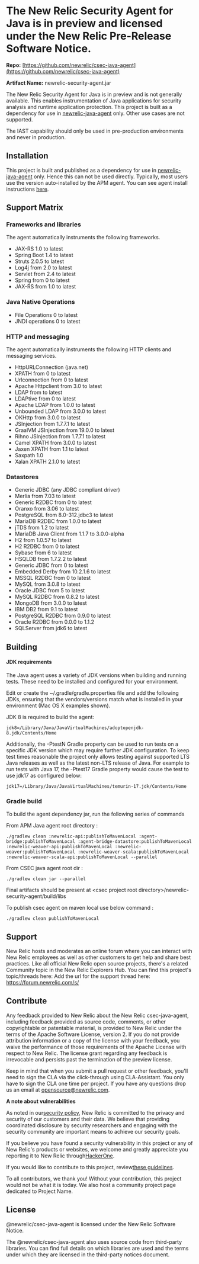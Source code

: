 #
# **The New Relic Security Agent for Java is in preview and licensed under the New Relic Pre-Release Software Notice.**

**Repo:** [https://github.com/newrelic/csec-java-agent](https://github.com/newrelic/csec-java-agent)

**Artifact Name:** newrelic-security-agent.jar

The New Relic Security Agent for Java is in preview and is not generally available. This enables instrumentation of Java applications for security analysis and runtime application protection. This project is built as a dependency for use in [newrelic-java-agent](https://github.com/newrelic/newrelic-java-agent) only. Other use cases are not supported.

The IAST capability should only be used in pre-production environments and never in production.

## **Installation**

This project is built and published as a dependency for use in [newrelic-java-agent](https://github.com/newrelic/newrelic-java-agent) only. Hence this can not be used directly. Typically, most users use the version auto-installed by the APM agent. You can see agent install instructions [here](https://github.com/newrelic/java-newrelic#installation-and-getting-started).

## **Support Matrix**

### Frameworks and libraries

The agent automatically instruments the following frameworks.

- JAX-RS 1.0 to latest
- Spring Boot 1.4 to latest
- Struts 2.0.5 to latest
- Log4j from 2.0 to latest
- Servlet from 2.4 to latest
- Spring from 0 to latest
- JAX-RS from 1.0 to latest

### Java Native Operations

- File Operations 0 to latest
- JNDI operations 0 to latest

### HTTP and messaging

The agent automatically instruments the following HTTP clients and messaging services.

- HttpURLConnection (java.net)
- XPATH from 0 to latest
- Urlconnection from 0 to latest
- Apache Httpclient from 3.0 to latest
- LDAP from to latest
- LDAPtive from 0 to latest
- Apache LDAP from 1.0.0 to latest
- Unbounded LDAP from 3.0.0 to latest
- OKHttp from 3.0.0 to latest
- JSInjection from 1.7.7.1 to latest
- GraalVM JSInjection from 19.0.0 to latest
- Rihno JSInjection from 1.7.7.1 to latest
- Camel XPATH from 3.0.0 to latest
- Jaxen XPATH from 1.1 to latest
- Saxpath 1.0
- Xalan XPATH 2.1.0 to latest

### Datastores

- Generic JDBC (any JDBC compliant driver)
- Merlia from 7.03 to latest
- Generic R2DBC from 0 to latest
- Oranxo from 3.06 to latest
- PostgreSQL from 8.0-312.jdbc3 to latest
- MariaDB R2DBC from 1.0.0 to latest
- jTDS from 1.2 to latest
- MariaDB Java Client from 1.1.7 to 3.0.0-alpha
- H2 from 1.0.57 to latest
- H2 R2DBC from 0 to latest
- Sybase from 6 to latest
- HSQLDB from 1.7.2.2 to latest
- Generic JDBC from 0 to latest
- Embedded Derby from 10.2.1.6 to latest
- MSSQL R2DBC from 0 to latest
- MySQL from 3.0.8 to latest
- Oracle JDBC from 5 to latest
- MySQL R2DBC from 0.8.2 to latest
- MongoDB from 3.0.0 to latest
- IBM DB2 from 9.1 to latest
- PostgreSQL R2DBC from 0.9.0 to latest
- Oracle R2DBC from 0.0.0 to 1.1.2
- SQLServer from jdk6 to latest

## **Building**

#### **JDK requirements**

The Java agent uses a variety of JDK versions when building and running tests. These need to be installed and configured for your environment.

Edit or create the ~/.gradle/gradle.properties file and add the following JDKs, ensuring that the vendors/versions match what is installed in your environment (Mac OS X examples shown).

JDK 8 is required to build the agent:

`jdk8=/Library/Java/JavaVirtualMachines/adoptopenjdk-8.jdk/Contents/Home`

Additionally, the -PtestN Gradle property can be used to run tests on a specific JDK version which may require further JDK configuration. To keep test times reasonable the project only allows testing against supported LTS Java releases as well as the latest non-LTS release of Java. For example to run tests with Java 17, the -Ptest17 Gradle property would cause the test to use jdk17 as configured below:

`jdk17=/Library/Java/JavaVirtualMachines/temurin-17.jdk/Contents/Home`



### **Gradle build**

To build the agent dependency jar, run the following series of commands

From APM Java agent root directory :

```./gradlew clean :newrelic-api:publishToMavenLocal :agent-bridge:publishToMavenLocal :agent-bridge-datastore:publishToMavenLocal :newrelic-weaver-api:publishToMavenLocal :newrelic-weaver:publishToMavenLocal :newrelic-weaver-scala:publishToMavenLocal :newrelic-weaver-scala-api:publishToMavenLocal --parallel```

From CSEC java agent root dir :

```./gradlew clean jar --parallel```

Final artifacts should be present at \<csec project root directory\>/newrelic-security-agent/build/libs

To publish csec agent on maven local use below command :

```./gradlew clean publishToMavenLocal```

## **Support**

New Relic hosts and moderates an online forum where you can interact with New Relic employees as well as other customers to get help and share best practices. Like all official New Relic open source projects, there's a related Community topic in the New Relic Explorers Hub. You can find this project's topic/threads here: Add the url for the support thread here: https://forum.newrelic.com/s/

## **Contribute**

Any feedback provided to New Relic about the New Relic csec-java-agent, including feedback provided as source code, comments, or other copyrightable or patentable material, is provided to New Relic under the terms of the Apache Software License, version 2. If you do not provide attribution information or a copy of the license with your feedback, you waive the performance of those requirements of the Apache License with respect to New Relic. The license grant regarding any feedback is irrevocable and persists past the termination of the preview license.

Keep in mind that when you submit a pull request or other feedback, you'll need to sign the CLA via the click-through using CLA-Assistant. You only have to sign the CLA one time per project.
If you have any questions drop us an email at opensource@newrelic.com.

**A note about vulnerabilities**

As noted in our[security policy](https://github.com/newrelic/csec-ruby-agent/security/policy), New Relic is committed to the privacy and security of our customers and their data. We believe that providing coordinated disclosure by security researchers and engaging with the security community are important means to achieve our security goals.

If you believe you have found a security vulnerability in this project or any of New Relic's products or websites, we welcome and greatly appreciate you reporting it to New Relic through[HackerOne](https://hackerone.com/newrelic).

If you would like to contribute to this project, review[these guidelines](https://github.com/newrelic/csec-ruby-agent/blob/main/CONTRIBUTING.md).

To all contributors, we thank you! Without your contribution, this project would not be what it is today. We also host a community project page dedicated to Project Name.

## **License**

@newrelic/csec-java-agent is licensed under the New Relic Software Notice.

The @newrelic/csec-java-agent also uses source code from third-party libraries. You can find full details on which libraries are used and the terms under which they are licensed in the third-party notices document.